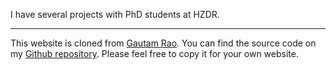 I have several projects with PhD students at HZDR.

---

This website is cloned from [Gautam Rao](gautam-rao.com). You can find the source code on my [Github repository](github.com/jonathanold/jonathanold.github.io). Please feel free to copy it for your own website. 